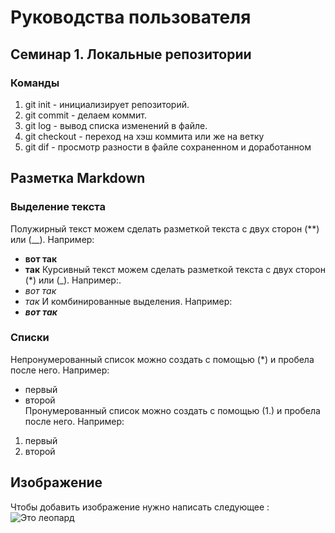 # Руководства пользователя
## Семинар 1. Локальные репозитории 
### Команды
1. git init - инициализирует репозиторий.
2. git commit -  делаем коммит.
3. git log - вывод списка изменений в файле.
4. git checkout - переход на хэш коммита или же на ветку
5. git dif - просмотр  разности в файле сохраненном и доработанном 
## Разметка Markdown
### Выделение текста
Полужирный текст можем сделать разметкой текста с двух сторон (**) или (__). 
Например:
* **вот так**
* __так__
Курсивный текст можем сделать разметкой текста с двух сторон (*) или (_). 
Например:.
* *вот так*
* _так_
И комбинированные выделения. Например:
* __*вот так*__
### Списки
Непронумерованный список можно создать с помощью (*) и пробела после него. Например:
* первый
* второй  
Пронумерованный список можно создать с помощью (1.) и пробела после него. Например:
1. первый 
2. второй
## Изображение
Чтобы добавить изображение нужно написать следующее :
![Это леопард](leopard.jpg)